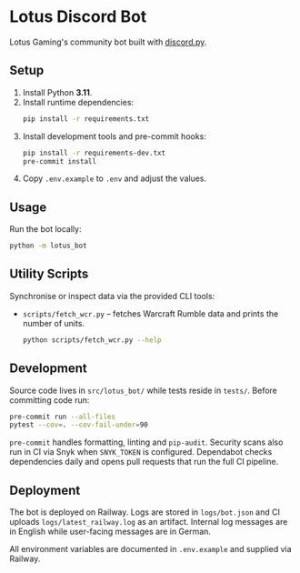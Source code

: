 # Lotus Discord Bot

Lotus Gaming's community bot built with [discord.py](https://discordpy.readthedocs.io/).

## Setup

1. Install Python **3.11**.
2. Install runtime dependencies:
   ```bash
   pip install -r requirements.txt
   ```
3. Install development tools and pre-commit hooks:
   ```bash
   pip install -r requirements-dev.txt
   pre-commit install
   ```
4. Copy `.env.example` to `.env` and adjust the values.

## Usage

Run the bot locally:

```bash
python -m lotus_bot
```

## Utility Scripts

Synchronise or inspect data via the provided CLI tools:

- `scripts/fetch_wcr.py` – fetches Warcraft Rumble data and prints the number of units.
  ```bash
  python scripts/fetch_wcr.py --help
  ```

## Development

Source code lives in `src/lotus_bot/` while tests reside in `tests/`.
Before committing code run:

```bash
pre-commit run --all-files
pytest --cov=. --cov-fail-under=90
```

`pre-commit` handles formatting, linting and `pip-audit`. Security scans also
run in CI via Snyk when `SNYK_TOKEN` is configured.
Dependabot checks dependencies daily and opens pull requests that run the full
CI pipeline.

## Deployment

The bot is deployed on Railway. Logs are stored in `logs/bot.json` and CI uploads
`logs/latest_railway.log` as an artifact. Internal log messages are in English
while user-facing messages are in German.

All environment variables are documented in `.env.example` and supplied via
Railway.
